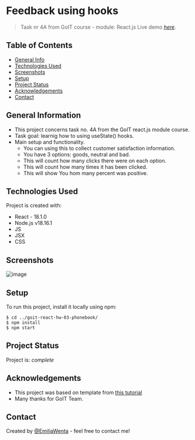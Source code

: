 # Feedback using hooks

> Task nr 4A from GoIT course - module: React.js Live demo
> [_here_](https://emiliawenta.github.io/goit-react-hw-04-feedback/).

## Table of Contents

- [General Info](#general-information)
- [Technologies Used](#technologies-used)
- [Screenshots](#screenshots)
- [Setup](#setup)
- [Project Status](#project-status)
- [Acknowledgements](#acknowledgements)
- [Contact](#contact)
<!-- * [License](#license) -->

## General Information

- This project concerns task no. 4A from the GoIT react.js module course.
- Task goal: learnig how to using useState() hooks.
- Main setup and functionality.
  - You can using this to collect customer satisfaction information.
  - You have 3 options: goods, neutral and bad.
  - This will count how many clicks there were on each option.
  - This will count how many times it has been clicked.
  - This will show You hom many percent was positive.

## Technologies Used

Project is created with:

- React - 18.1.0
- Node.js v18.16.1
- JS
- JSX
- CSS

## Screenshots

![image](https://github.com/EmiliaWenta/goit-react-hw-04-feedback/assets/126571469/29dac64f-cad0-4e3c-a083-e5d604348176)

## Setup

To run this project, install it locally using npm:

```
$ cd ../goit-react-hw-03-phonebook/
$ npm install
$ npm start
```

## Project Status

Project is: _complete_

## Acknowledgements

- This project was based on template from
  [this tutorial](https://github.com/goitacademy/react-homework-template#readme)
- Many thanks for GoIT Team.

## Contact

Created by [@EmiliaWenta](https://github.com/EmiliaWenta) - feel free to contact
me!
